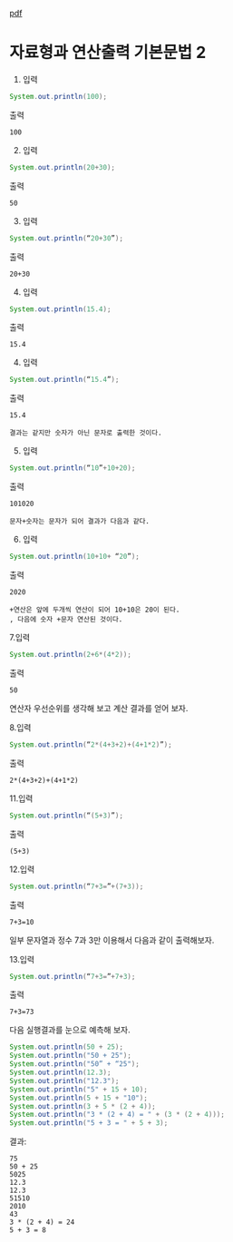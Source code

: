 [pdf](./pdf/JAVA240812simple148.pdf)
#  자료형과 연산출력 기본문법 2 

1. 입력 
```java
System.out.println(100); 
```
출력 
```
100
```
2. 입력 
```java
System.out.println(20+30); 
```
출력
```
50
```
3. 입력 
```java
System.out.println(“20+30”); 
```
출력
```
20+30
```
4. 입력
```java
System.out.println(15.4);
```
출력 
```
15.4 
```
4. 입력 
```java
System.out.println(“15.4”); 
```
출력
```
15.4
```
```
결과는 같지만 숫자가 아닌 문자로 출력한 것이다. 
```
5. 입력 
```java
System.out.println(“10”+10+20); 
```
출력
```
101020
```
```
문자+숫자는 문자가 되어 결과가 다음과 같다. 
```
6. 입력 
```java
System.out.println(10+10+ “20”); 
```
출력
```
2020
```
```
+연산은 앞에 두개씩 연산이 되어 10+10은 20이 된다.
, 다음에 숫자 +문자 연산된 것이다. 
```
7.입력 
```java
System.out.println(2+6*(4*2)); 
```
출력
```
50
```


연산자 우선순위를 생각해 보고 계산 결과를 얻어 보자. 

8.입력
```java
System.out.println(“2*(4+3+2)+(4+1*2)”); 
```
출력
```
2*(4+3+2)+(4+1*2)
```
11.입력 
```java
System.out.println(“(5+3)”); 
```
출력 
```
(5+3)
```
12.입력
```java
System.out.println(“7+3=”+(7+3)); 
```
출력 
```
7+3=10
```


일부 문자열과 정수 7과 3만 이용해서 다음과 같이 출력해보자. 

13.입력 
```java
System.out.println(“7+3=”+7+3); 
```
출력
```
7+3=73
```
다음 실행결과를 눈으로 예측해 보자. 
```java
System.out.println(50 + 25); 
System.out.println("50 + 25"); 
System.out.println("50” + “25"); 
System.out.println(12.3); 
System.out.println("12.3"); 
System.out.println("5" + 15 + 10); 
System.out.println(5 + 15 + "10"); 
System.out.println(3 + 5 * (2 + 4)); 
System.out.println("3 * (2 + 4) = " + (3 * (2 + 4))); 
System.out.println("5 + 3 = " + 5 + 3);
```
결과:
```
75
50 + 25
5025
12.3
12.3
51510
2010
43
3 * (2 + 4) = 24
5 + 3 = 8
```
